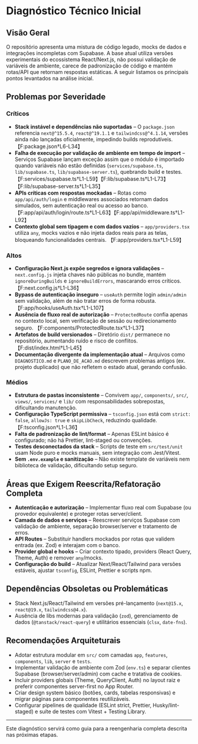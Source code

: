 # Diagnóstico Técnico Inicial

## Visão Geral
O repositório apresenta uma mistura de código legado, mocks de dados e integrações incompletas com Supabase. A base atual utiliza versões experimentais do ecossistema React/Next.js, não possui validação de variáveis de ambiente, carece de padronização de código e mantém rotas/API que retornam respostas estáticas. A seguir listamos os principais pontos levantados na análise inicial.

## Problemas por Severidade

### Críticos
- **Stack instável e dependências não suportadas** – O `package.json` referencia `next@^15.5.4`, `react@^19.1.1` e `tailwindcss@^4.1.14`, versões ainda não lançadas oficialmente, impedindo builds reprodutíveis. 【F:package.json†L6-L34】
- **Falha de execução por validação de ambiente em tempo de import** – Serviços Supabase lançam exceção assim que o módulo é importado quando variáveis não estão definidas (`services/supabase.ts`, `lib/supabase.ts`, `lib/supabase-server.ts`), quebrando build e testes. 【F:services/supabase.ts†L1-L59】【F:lib/supabase.ts†L1-L73】【F:lib/supabase-server.ts†L1-L35】
- **APIs críticas com respostas mockadas** – Rotas como `app/api/auth/login` e middlewares associados retornam dados simulados, sem autenticação real ou acesso ao banco. 【F:app/api/auth/login/route.ts†L1-L63】【F:app/api/middleware.ts†L1-L92】
- **Contexto global sem tipagem e com dados vazios** – `app/providers.tsx` utiliza `any`, mocks vazios e não injeta dados reais para as telas, bloqueando funcionalidades centrais. 【F:app/providers.tsx†L1-L59】

### Altos
- **Configuração Next.js expõe segredos e ignora validações** – `next.config.js` injeta chaves não públicas no bundle, mantém `ignoreDuringBuilds` e `ignoreBuildErrors`, mascarando erros críticos. 【F:next.config.js†L1-L36】
- **Bypass de autenticação inseguro** – `useAuth` permite login `admin/admin` sem validação, além de não tratar erros de forma robusta. 【F:app/hooks/useAuth.tsx†L1-L107】
- **Ausência de fluxo real de autorização** – `ProtectedRoute` confia apenas no contexto local, sem verificação de sessão ou redirecionamento seguro. 【F:components/ProtectedRoute.tsx†L1-L37】
- **Artefatos de build versionados** – Diretório `dist/` permanece no repositório, aumentando ruído e risco de conflitos. 【F:dist/index.html†L1-L45】
- **Documentação divergente da implementação atual** – Arquivos como `DIAGNOSTICO.md` e `PLANO_DE_ACAO.md` descrevem problemas antigos (ex. projeto duplicado) que não refletem o estado atual, gerando confusão.

### Médios
- **Estrutura de pastas inconsistente** – Convivem `app/`, `components/`, `src/`, `views/`, `services/` e `lib/` com responsabilidades sobrepostas, dificultando manutenção.
- **Configuração TypeScript permissiva** – `tsconfig.json` está com `strict: false`, `allowJs: true` e `skipLibCheck`, reduzindo qualidade. 【F:tsconfig.json†L1-L36】
- **Falta de padronização de lint/format** – Apenas ESLint básico é configurado; não há Prettier, lint-staged ou convenções.
- **Testes desconectados da stack** – Scripts de teste em `src/test/unit` usam Node puro e mocks manuais, sem integração com Jest/Vitest.
- **Sem `.env.example` e sanitização** – Não existe template de variáveis nem biblioteca de validação, dificultando setup seguro.

## Áreas que Exigem Reescrita/Refatoração Completa
- **Autenticação e autorização** – Implementar fluxo real com Supabase (ou provedor equivalente) e proteger rotas server/client.
- **Camada de dados e serviços** – Reescrever serviços Supabase com validação de ambiente, separação browser/server e tratamento de erros.
- **API Routes** – Substituir handlers mockados por rotas que validem entrada (ex. Zod) e interajam com o banco.
- **Provider global e hooks** – Criar contexto tipado, providers (React Query, Theme, Auth) e remover `any`/mocks.
- **Configuração do build** – Atualizar Next/React/Tailwind para versões estáveis, ajustar `tsconfig`, ESLint, Prettier e scripts npm.

## Dependências Obsoletas ou Problemáticas
- Stack Next.js/React/Tailwind em versões pré-lançamento (`next@15.x`, `react@19.x`, `tailwindcss@4.x`).
- Ausência de libs modernas para validação (`zod`), gerenciamento de dados (`@tanstack/react-query`) e utilitários essenciais (`clsx`, `date-fns`).

## Recomendações Arquiteturais
- Adotar estrutura modular em `src/` com camadas `app`, `features`, `components`, `lib`, `server` e `tests`.
- Implementar validação de ambiente com Zod (`env.ts`) e separar clientes Supabase (browser/server/admin) com cache e tratativa de cookies.
- Incluir providers globais (Theme, QueryClient, Auth) no layout raiz e preferir componentes server-first no App Router.
- Criar design system básico (botões, cards, tabelas responsivas) e migrar páginas para componentes reutilizáveis.
- Configurar pipelines de qualidade (ESLint strict, Prettier, Husky/lint-staged) e suíte de testes com Vitest + Testing Library.

---
Este diagnóstico servirá como guia para a reengenharia completa descrita nas próximas etapas.
